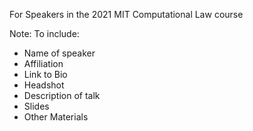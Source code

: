 For Speakers in the 2021 MIT Computational Law course

Note: To include:
* Name of speaker
* Affiliation
* Link to Bio
* Headshot
* Description of talk
* Slides
* Other Materials
